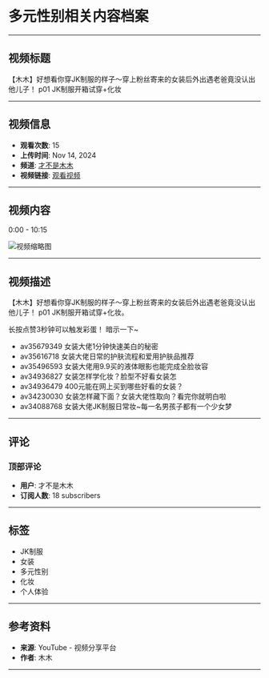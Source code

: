 # 多元性别相关内容档案

---

## 视频标题

【木木】好想看你穿JK制服的样子～穿上粉丝寄来的女装后外出遇老爸竟没认出他儿子！ p01 JK制服开箱试穿+化妆

---

## 视频信息

- **观看次数**: 15
- **上传时间**: Nov 14, 2024
- **频道**: [才不是木木](https://www.youtube.com/@RkkalafutmRlabor)
- **视频链接**: [观看视频](https://www.youtube.com/watch?v=FTWNnmymMc4)

---

## 视频内容

0:00 - 10:15

![视频缩略图](https://i.ytimg.com/vi/ZjIi2oXSeu0/hqdefault.jpg)

---

## 视频描述

【木木】好想看你穿JK制服的样子～穿上粉丝寄来的女装后外出遇老爸竟没认出他儿子！ p01 JK制服开箱试穿+化妆。

长按点赞3秒钟可以触发彩蛋！ 暗示一下~ 

- av35679349 女装大佬1分钟快速美白的秘密
- av35616718 女装大佬日常的护肤流程和爱用护肤品推荐
- av35496593 女装大佬用9.9买的液体眼影也能完成全脸妆容
- av34936827 女装怎样学化妆？脸型不好看女装怎
- av34936479 400元能在网上买到哪些好看的女装？
- av34230030 女装怎样藏下面？女装大佬性取向？看完你就明白啦
- av34088768 女装大佬JK制服日常妆~每一名男孩子都有一个少女梦

---

## 评论

### 顶部评论

- **用户**: 才不是木木
- **订阅人数**: 18 subscribers

---

## 标签

- JK制服
- 女装
- 多元性别
- 化妆
- 个人体验

---

## 参考资料

- **来源**: YouTube - 视频分享平台
- **作者**: 木木

---